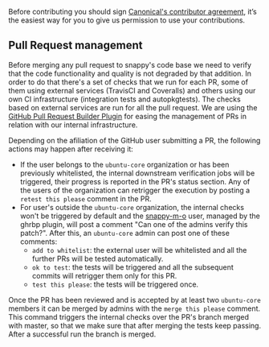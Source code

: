 Before contributing you should sign [Canonical's contributor agreement](http://www.ubuntu.com/legal/contributors), it’s the easiest way for you to give us permission to use your contributions.

## Pull Request management

Before merging any pull request to snappy's code base we need to verify that the code functionality and quality is not degraded by that addition. In order to do that there's a set of checks that we run for each PR, some of them using external services (TravisCI and Coveralls) and others using our own CI infrastructure (integration tests and autopkgtests). The checks based on external services are run for all the pull request. We are using the [GitHub Pull Request Builder Plugin](https://github.com/jenkinsci/ghprb-plugin/blob/master/README.md) for easing the management of PRs in relation with our internal infrastructure.

Depending on the afiliation of the GitHub user submitting a PR, the following actions may happen after receiving it:

* If the user belongs to the `ubuntu-core` organization or has been previously whitelisted, the internal downstream verification jobs will be triggered, their progress is reported in the PR's status section. Any of the users of the organization can retrigger the execution by posting a `retest this please` comment in the PR.
* For user's outside the `ubuntu-core` organization, the internal checks won't be triggered by default and the [snappy-m-o](https://github.com/snappy-m-o) user, managed by the ghrbp plugin, will post a comment "Can one of the admins verify this patch?". After this, an `ubuntu-core` admin can post one of these comments:
  * `add to whitelist`: the external user will be whitelisted and all the further PRs will be tested automatically.
  * `ok to test`: the tests will be triggered and all the subsequent commits will retrigger them only for this PR.
  * `test this please`: the tests will be triggered once.

Once the PR has been reviewed and is accepted by at least two `ubuntu-core` members it can be merged by admins with the `merge this please` comment. This command triggers the internal checks over the PR's branch merged with master, so that we make sure that after merging the tests keep passing. After a successful run the branch is merged.

